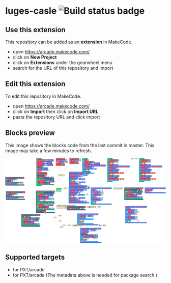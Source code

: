 # luges-casle ![Build status badge](https://github.com/gideonmayhew/luges-casle/workflows/MakeCode/badge.svg)



## Use this extension

This repository can be added as an **extension** in MakeCode.

* open https://arcade.makecode.com/
* click on **New Project**
* click on **Extensions** under the gearwheel menu
* search for the URL of this repository and import

## Edit this extension

To edit this repository in MakeCode.

* open https://arcade.makecode.com/
* click on **Import** then click on **Import URL**
* paste the repository URL and click import

## Blocks preview

This image shows the blocks code from the last commit in master.
This image may take a few minutes to refresh.

![A rendered view of the blocks](https://github.com/gideonmayhew/luges-casle/raw/master/.makecode/blocks.png)

## Supported targets

* for PXT/arcade
* for PXT/arcade
(The metadata above is needed for package search.)

